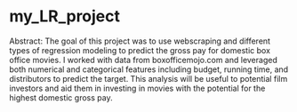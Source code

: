 # my_LR_project
Abstract: The goal of this project was to use webscraping and different types of regression modeling to predict the gross pay for domestic box office movies. I worked with data from boxofficemojo.com and leveraged both numerical and categorical features including budget, running time, and distributors to predict the target. This analysis will be useful to potential film investors and aid them in investing in movies with the potential for the highest domestic gross pay.
